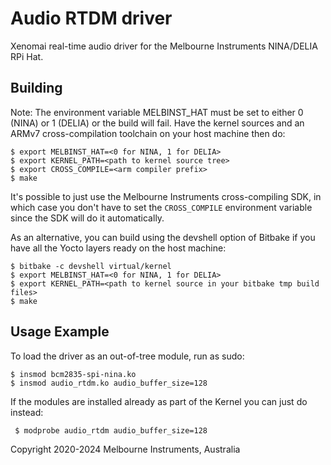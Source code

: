 # Audio RTDM driver

Xenomai real-time audio driver for the Melbourne Instruments NINA/DELIA RPi Hat.

## Building

Note: The environment variable MELBINST_HAT must be set to either 0 (NINA) or 1 (DELIA) or the build will fail.
Have the kernel sources and an ARMv7 cross-compilation toolchain on your host machine then do:

```
$ export MELBINST_HAT=<0 for NINA, 1 for DELIA>
$ export KERNEL_PATH=<path to kernel source tree>
$ export CROSS_COMPILE=<arm compiler prefix>
$ make
```

It's possible to just use the Melbourne Instruments cross-compiling SDK, in which case you don't have to set the `CROSS_COMPILE` environment variable since the SDK will do it automatically.

As an alternative, you can build using the devshell option of Bitbake if you have all the Yocto layers ready on the host machine:

```
$ bitbake -c devshell virtual/kernel
$ export MELBINST_HAT=<0 for NINA, 1 for DELIA>
$ export KERNEL_PATH=<path to kernel source in your bitbake tmp build files>
$ make
```

## Usage Example
To load the driver as an out-of-tree module, run as sudo:

```
$ insmod bcm2835-spi-nina.ko
$ insmod audio_rtdm.ko audio_buffer_size=128
```

If the modules are installed already as part of the Kernel you can just do instead:

```
 $ modprobe audio_rtdm audio_buffer_size=128
```

Copyright 2020-2024 Melbourne Instruments, Australia
